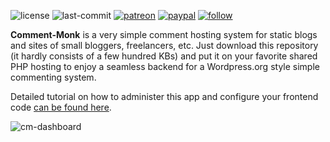 ![license](https://img.shields.io/github/license/prahladyeri/minimal-mvc.svg)
![last-commit](https://img.shields.io/github/last-commit/prahladyeri/minimal-mvc.svg)
[![patreon](https://img.shields.io/badge/Patreon-brown.svg?logo=patreon)](https://www.patreon.com/prahladyeri)
[![paypal](https://img.shields.io/badge/PayPal-blue.svg?logo=paypal)](https://paypal.me/prahladyeri)
[![follow](https://img.shields.io/twitter/follow/prahladyeri.svg?style=social)](https://twitter.com/prahladyeri)

**Comment-Monk** is a very simple comment hosting system for static blogs and sites of small bloggers, freelancers, etc. Just download this repository (it hardly consists of a few hundred KBs) and put it on your favorite shared PHP hosting to enjoy a seamless backend for a Wordpress.org style simple commenting system.

Detailed tutorial on how to administer this app and configure your frontend code [can be found here](https://prahladyeri.github.io/blog/2024/06/intoducing-comment-monk.html).

![cm-dashboard](https://prahladyeri.github.io/uploads/cm/cm-dashboard.png)